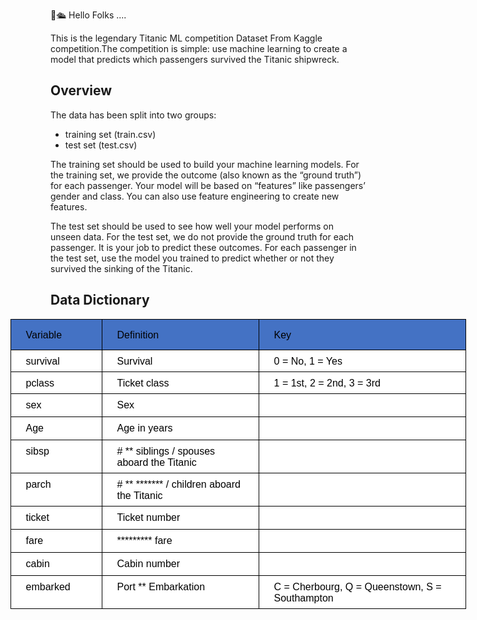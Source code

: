👋🛳️ Hello Folks ....

This is the legendary Titanic ML competition Dataset From Kaggle competition.The competition is simple: use machine learning to create a model that predicts which passengers survived the Titanic shipwreck.

<h2> Overview </h2>
The data has been split into two groups:

<ul>
  <li> training set (train.csv) </li>
  <li> test set (test.csv) </li>
</ul>

<p> The training set should be used to build your machine learning models. For the training set, we provide the outcome (also known as the “ground truth”) for each passenger. Your model will be based on “features” like passengers’ gender and class. You can also use feature engineering to create new features.</p>

<p>The test set should be used to see how well your model performs on unseen data. For the test set, we do not provide the ground truth for each passenger. It is your job to predict these outcomes. For each passenger in the test set, use the model you trained to predict whether or not they survived the sinking of the Titanic.</p>

<h2> Data Dictionary </h2>

<table style="width:547.15pt;margin-left:-48.35pt;background:white;border-collapse: collapse;border:none;">
    <tbody>
        <tr>
            <td style="width: 81.55pt;border: 1pt solid windowtext;background: rgb(68, 114, 196);padding: 6.75pt 18pt 5.25pt;height: 22.55pt;vertical-align: bottom;">
                <p style='margin-top:0cm;margin-right:0cm;margin-bottom:0cm;margin-left:0cm;line-height:24.0pt;font-size:15px;font-family:"Calibri",sans-serif;'><span style='font-size:16px;font-family:"Arial",sans-serif;color:black;border:none windowtext 1.0pt;padding:0cm;'>Variable</span></p>
            </td>
            <td style="width: 189.8pt;border-top: 1pt solid windowtext;border-right: 1pt solid windowtext;border-bottom: 1pt solid windowtext;border-image: initial;border-left: none;background: rgb(68, 114, 196);padding: 6.75pt 18pt 5.25pt;height: 22.55pt;vertical-align: bottom;">
                <p style='margin-top:0cm;margin-right:0cm;margin-bottom:0cm;margin-left:0cm;line-height:24.0pt;font-size:15px;font-family:"Calibri",sans-serif;'><span style='font-size:16px;font-family:"Arial",sans-serif;color:black;border:none windowtext 1.0pt;padding:0cm;'>Definition</span></p>
            </td>
            <td style="width: 275.8pt;border-top: 1pt solid windowtext;border-right: 1pt solid windowtext;border-bottom: 1pt solid windowtext;border-image: initial;border-left: none;background: rgb(68, 114, 196);padding: 6.75pt 18pt 5.25pt;height: 22.55pt;vertical-align: bottom;">
                <p style='margin-top:0cm;margin-right:0cm;margin-bottom:0cm;margin-left:0cm;line-height:24.0pt;font-size:15px;font-family:"Calibri",sans-serif;'><span style='font-size:16px;font-family:"Arial",sans-serif;color:black;border:none windowtext 1.0pt;padding:0cm;'>Key</span></p>
            </td>
        </tr>
        <tr>
            <td style="border-right: 1pt solid windowtext;border-bottom: 1pt solid windowtext;border-left: 1pt solid windowtext;border-image: initial;border-top: none;padding: 6.75pt 18pt 5.25pt;height: 11.55pt;vertical-align: top;">
                <p style='margin-top:0cm;margin-right:0cm;margin-bottom:0cm;margin-left:0cm;line-height:normal;font-size:15px;font-family:"Calibri",sans-serif;'><span style='font-size:16px;font-family:"Arial",sans-serif;color:black;'>survival</span></p>
            </td>
            <td style="border-top: none;border-left: none;border-bottom: 1pt solid windowtext;border-right: 1pt solid windowtext;padding: 6.75pt 18pt 5.25pt;height: 11.55pt;vertical-align: top;">
                <p style='margin-top:0cm;margin-right:0cm;margin-bottom:0cm;margin-left:0cm;line-height:normal;font-size:15px;font-family:"Calibri",sans-serif;'><span style='font-size:16px;font-family:"Arial",sans-serif;color:black;'>Survival</span></p>
            </td>
            <td style="border-top: none;border-left: none;border-bottom: 1pt solid windowtext;border-right: 1pt solid windowtext;padding: 6.75pt 18pt 5.25pt;height: 11.55pt;vertical-align: top;">
                <p style='margin-top:0cm;margin-right:0cm;margin-bottom:0cm;margin-left:0cm;line-height:normal;font-size:15px;font-family:"Calibri",sans-serif;'><span style='font-size:16px;font-family:"Arial",sans-serif;color:black;'>0 = No, 1 = Yes</span></p>
            </td>
        </tr>
        <tr>
            <td style="border-right: 1pt solid windowtext;border-bottom: 1pt solid windowtext;border-left: 1pt solid windowtext;border-image: initial;border-top: none;padding: 6.75pt 18pt 5.25pt;height: 11.55pt;vertical-align: top;">
                <p style='margin-top:0cm;margin-right:0cm;margin-bottom:0cm;margin-left:0cm;line-height:normal;font-size:15px;font-family:"Calibri",sans-serif;'><span style='font-size:16px;font-family:"Arial",sans-serif;color:black;'>pclass</span></p>
            </td>
            <td style="border-top: none;border-left: none;border-bottom: 1pt solid windowtext;border-right: 1pt solid windowtext;padding: 6.75pt 18pt 5.25pt;height: 11.55pt;vertical-align: top;">
                <p style='margin-top:0cm;margin-right:0cm;margin-bottom:0cm;margin-left:0cm;line-height:normal;font-size:15px;font-family:"Calibri",sans-serif;'><span style='font-size:16px;font-family:"Arial",sans-serif;color:black;'>Ticket class</span></p>
            </td>
            <td style="border-top: none;border-left: none;border-bottom: 1pt solid windowtext;border-right: 1pt solid windowtext;padding: 6.75pt 18pt 5.25pt;height: 11.55pt;vertical-align: top;">
                <p style='margin-top:0cm;margin-right:0cm;margin-bottom:0cm;margin-left:0cm;line-height:normal;font-size:15px;font-family:"Calibri",sans-serif;'><span style='font-size:16px;font-family:"Arial",sans-serif;color:black;'>1 = 1st, 2 = 2nd, 3 = 3rd</span></p>
            </td>
        </tr>
        <tr>
            <td style="border-right: 1pt solid windowtext;border-bottom: 1pt solid windowtext;border-left: 1pt solid windowtext;border-image: initial;border-top: none;padding: 6.75pt 18pt 5.25pt;height: 11.55pt;vertical-align: top;">
                <p style='margin-top:0cm;margin-right:0cm;margin-bottom:0cm;margin-left:0cm;line-height:normal;font-size:15px;font-family:"Calibri",sans-serif;'><span style='font-size:16px;font-family:"Arial",sans-serif;color:black;'>sex</span></p>
            </td>
            <td style="border-top: none;border-left: none;border-bottom: 1pt solid windowtext;border-right: 1pt solid windowtext;padding: 6.75pt 18pt 5.25pt;height: 11.55pt;vertical-align: top;">
                <p style='margin-top:0cm;margin-right:0cm;margin-bottom:0cm;margin-left:0cm;line-height:normal;font-size:15px;font-family:"Calibri",sans-serif;'><span style='font-size:16px;font-family:"Arial",sans-serif;color:black;'>Sex</span></p>
            </td>
            <td style="border-top: none;border-left: none;border-bottom: 1pt solid windowtext;border-right: 1pt solid windowtext;padding: 6.75pt 18pt 5.25pt;height: 11.55pt;vertical-align: top;"><br></td>
        </tr>
        <tr>
            <td style="border-right: 1pt solid windowtext;border-bottom: 1pt solid windowtext;border-left: 1pt solid windowtext;border-image: initial;border-top: none;padding: 6.75pt 18pt 5.25pt;height: 10.95pt;vertical-align: top;">
                <p style='margin-top:0cm;margin-right:0cm;margin-bottom:0cm;margin-left:0cm;line-height:normal;font-size:15px;font-family:"Calibri",sans-serif;'><span style='font-size:16px;font-family:"Arial",sans-serif;color:black;'>Age</span></p>
            </td>
            <td style="border-top: none;border-left: none;border-bottom: 1pt solid windowtext;border-right: 1pt solid windowtext;padding: 6.75pt 18pt 5.25pt;height: 10.95pt;vertical-align: top;">
                <p style='margin-top:0cm;margin-right:0cm;margin-bottom:0cm;margin-left:0cm;line-height:normal;font-size:15px;font-family:"Calibri",sans-serif;'><span style='font-size:16px;font-family:"Arial",sans-serif;color:black;'>Age in years</span></p>
            </td>
            <td style="border-top: none;border-left: none;border-bottom: 1pt solid windowtext;border-right: 1pt solid windowtext;padding: 6.75pt 18pt 5.25pt;height: 10.95pt;vertical-align: top;"><br></td>
        </tr>
        <tr>
            <td style="border-right: 1pt solid windowtext;border-bottom: 1pt solid windowtext;border-left: 1pt solid windowtext;border-image: initial;border-top: none;padding: 6.75pt 18pt 5.25pt;height: 11.55pt;vertical-align: top;">
                <p style='margin-top:0cm;margin-right:0cm;margin-bottom:0cm;margin-left:0cm;line-height:normal;font-size:15px;font-family:"Calibri",sans-serif;'><span style='font-size:16px;font-family:"Arial",sans-serif;color:black;'>sibsp</span></p>
            </td>
            <td style="border-top: none;border-left: none;border-bottom: 1pt solid windowtext;border-right: 1pt solid windowtext;padding: 6.75pt 18pt 5.25pt;height: 11.55pt;vertical-align: top;">
                <p style='margin-top:0cm;margin-right:0cm;margin-bottom:0cm;margin-left:0cm;line-height:normal;font-size:15px;font-family:"Calibri",sans-serif;'><span style='font-size:16px;font-family:"Arial",sans-serif;color:black;'># ** siblings / spouses aboard the Titanic</span></p>
            </td>
            <td style="border-top: none;border-left: none;border-bottom: 1pt solid windowtext;border-right: 1pt solid windowtext;padding: 6.75pt 18pt 5.25pt;height: 11.55pt;vertical-align: top;"><br></td>
        </tr>
        <tr>
            <td style="border-right: 1pt solid windowtext;border-bottom: 1pt solid windowtext;border-left: 1pt solid windowtext;border-image: initial;border-top: none;padding: 6.75pt 18pt 5.25pt;height: 11.55pt;vertical-align: top;">
                <p style='margin-top:0cm;margin-right:0cm;margin-bottom:0cm;margin-left:0cm;line-height:normal;font-size:15px;font-family:"Calibri",sans-serif;'><span style='font-size:16px;font-family:"Arial",sans-serif;color:black;'>parch</span></p>
            </td>
            <td style="border-top: none;border-left: none;border-bottom: 1pt solid windowtext;border-right: 1pt solid windowtext;padding: 6.75pt 18pt 5.25pt;height: 11.55pt;vertical-align: top;">
                <p style='margin-top:0cm;margin-right:0cm;margin-bottom:0cm;margin-left:0cm;line-height:normal;font-size:15px;font-family:"Calibri",sans-serif;'><span style='font-size:16px;font-family:"Arial",sans-serif;color:black;'># ** ******* / children aboard the Titanic</span></p>
            </td>
            <td style="border-top: none;border-left: none;border-bottom: 1pt solid windowtext;border-right: 1pt solid windowtext;padding: 6.75pt 18pt 5.25pt;height: 11.55pt;vertical-align: top;"><br></td>
        </tr>
        <tr>
            <td style="border-right: 1pt solid windowtext;border-bottom: 1pt solid windowtext;border-left: 1pt solid windowtext;border-image: initial;border-top: none;padding: 6.75pt 18pt 5.25pt;height: 11.55pt;vertical-align: top;">
                <p style='margin-top:0cm;margin-right:0cm;margin-bottom:0cm;margin-left:0cm;line-height:normal;font-size:15px;font-family:"Calibri",sans-serif;'><span style='font-size:16px;font-family:"Arial",sans-serif;color:black;'>ticket</span></p>
            </td>
            <td style="border-top: none;border-left: none;border-bottom: 1pt solid windowtext;border-right: 1pt solid windowtext;padding: 6.75pt 18pt 5.25pt;height: 11.55pt;vertical-align: top;">
                <p style='margin-top:0cm;margin-right:0cm;margin-bottom:0cm;margin-left:0cm;line-height:normal;font-size:15px;font-family:"Calibri",sans-serif;'><span style='font-size:16px;font-family:"Arial",sans-serif;color:black;'>Ticket number</span></p>
            </td>
            <td style="border-top: none;border-left: none;border-bottom: 1pt solid windowtext;border-right: 1pt solid windowtext;padding: 6.75pt 18pt 5.25pt;height: 11.55pt;vertical-align: top;"><br></td>
        </tr>
        <tr>
            <td style="border-right: 1pt solid windowtext;border-bottom: 1pt solid windowtext;border-left: 1pt solid windowtext;border-image: initial;border-top: none;padding: 6.75pt 18pt 5.25pt;height: 10.95pt;vertical-align: top;">
                <p style='margin-top:0cm;margin-right:0cm;margin-bottom:0cm;margin-left:0cm;line-height:normal;font-size:15px;font-family:"Calibri",sans-serif;'><span style='font-size:16px;font-family:"Arial",sans-serif;color:black;'>fare</span></p>
            </td>
            <td style="border-top: none;border-left: none;border-bottom: 1pt solid windowtext;border-right: 1pt solid windowtext;padding: 6.75pt 18pt 5.25pt;height: 10.95pt;vertical-align: top;">
                <p style='margin-top:0cm;margin-right:0cm;margin-bottom:0cm;margin-left:0cm;line-height:normal;font-size:15px;font-family:"Calibri",sans-serif;'><span style='font-size:16px;font-family:"Arial",sans-serif;color:black;'>********* fare</span></p>
            </td>
            <td style="border-top: none;border-left: none;border-bottom: 1pt solid windowtext;border-right: 1pt solid windowtext;padding: 6.75pt 18pt 5.25pt;height: 10.95pt;vertical-align: top;"><br></td>
        </tr>
        <tr>
            <td style="border-right: 1pt solid windowtext;border-bottom: 1pt solid windowtext;border-left: 1pt solid windowtext;border-image: initial;border-top: none;padding: 6.75pt 18pt 5.25pt;height: 11.55pt;vertical-align: top;">
                <p style='margin-top:0cm;margin-right:0cm;margin-bottom:0cm;margin-left:0cm;line-height:normal;font-size:15px;font-family:"Calibri",sans-serif;'><span style='font-size:16px;font-family:"Arial",sans-serif;color:black;'>cabin</span></p>
            </td>
            <td style="border-top: none;border-left: none;border-bottom: 1pt solid windowtext;border-right: 1pt solid windowtext;padding: 6.75pt 18pt 5.25pt;height: 11.55pt;vertical-align: top;">
                <p style='margin-top:0cm;margin-right:0cm;margin-bottom:0cm;margin-left:0cm;line-height:normal;font-size:15px;font-family:"Calibri",sans-serif;'><span style='font-size:16px;font-family:"Arial",sans-serif;color:black;'>Cabin number</span></p>
            </td>
            <td style="border-top: none;border-left: none;border-bottom: 1pt solid windowtext;border-right: 1pt solid windowtext;padding: 6.75pt 18pt 5.25pt;height: 11.55pt;vertical-align: top;"><br></td>
        </tr>
        <tr>
            <td style="border-right: 1pt solid windowtext;border-bottom: 1pt solid windowtext;border-left: 1pt solid windowtext;border-image: initial;border-top: none;padding: 6.75pt 18pt 5.25pt;height: 11.55pt;vertical-align: top;">
                <p style='margin-top:0cm;margin-right:0cm;margin-bottom:0cm;margin-left:0cm;line-height:normal;font-size:15px;font-family:"Calibri",sans-serif;'><span style='font-size:16px;font-family:"Arial",sans-serif;color:black;'>embarked</span></p>
            </td>
            <td style="border-top: none;border-left: none;border-bottom: 1pt solid windowtext;border-right: 1pt solid windowtext;padding: 6.75pt 18pt 5.25pt;height: 11.55pt;vertical-align: top;">
                <p style='margin-top:0cm;margin-right:0cm;margin-bottom:0cm;margin-left:0cm;line-height:normal;font-size:15px;font-family:"Calibri",sans-serif;'><span style='font-size:16px;font-family:"Arial",sans-serif;color:black;'>Port ** Embarkation</span></p>
            </td>
            <td style="border-top: none;border-left: none;border-bottom: 1pt solid windowtext;border-right: 1pt solid windowtext;padding: 6.75pt 18pt 5.25pt;height: 11.55pt;vertical-align: top;">
                <p style='margin-top:0cm;margin-right:0cm;margin-bottom:0cm;margin-left:0cm;line-height:normal;font-size:15px;font-family:"Calibri",sans-serif;'><span style='font-size:16px;font-family:"Arial",sans-serif;color:black;'>C = Cherbourg, Q = Queenstown, S = Southampton</span></p>
            </td>
        </tr>
    </tbody>
</table>
